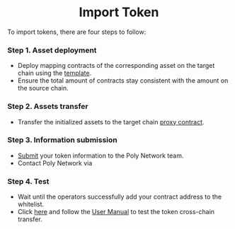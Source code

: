 <h1 align="center">Import Token</h1>

To import tokens, there are four steps to follow:


### Step 1. Asset deployment
- Deploy mapping contracts of the corresponding asset on the target chain using the [template](https://github.com/polynetwork/eth-contracts/blob/master/contracts/core/assets/erc20_template/ERC20Template.sol).
- Ensure the total amount of contracts stay consistent with the amount on the source chain.

### Step 2. Assets transfer
- Transfer the initialized assets to the target chain [proxy contract](../../Core_Smart_Contract/Contract/LockProxy.md).

### Step 3. Information submission
- [Submit](https://docs.google.com/forms/d/e/1FAIpQLScEdSVFT_OogZj9Yq3YG4IKKKrvdcjB3hMrG5udgGIzxvFZBw/viewform) your token information to the Poly Network team.
- Contact Poly Network via <a class="fab fa-discord" href= "https://discord.com/invite/y6MuEnq"></a>

### Step 4. Test
- Wait until the operators successfully add your contract address to the whitelist.
- Click [here](https://bridge.poly.network/testnet) and follow the [User Manual](../../Core_Smart_Contract/User_Manuals/Token_Transaction.md) to test the token cross-chain transfer.